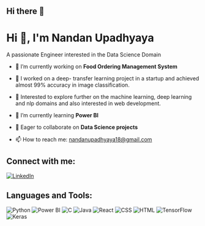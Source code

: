 ## Hi there 👋

<!--
**Nandan-Upadhyaya/Nandan-Upadhyaya** is a ✨ _special_ ✨ repository because its `README.md` (this file) appears on your GitHub profile.

Here are some ideas to get you started:

- 🔭 I’m currently working on ...
- 🌱 I’m currently learning ...
- 👯 I’m looking to collaborate on ...
- 🤔 I’m looking for help with ...
- 💬 Ask me about ...
- 📫 How to reach me: ...
- 😄 Pronouns: ...
- ⚡ Fun fact: ...
-->

# Hi 👋, I'm Nandan Upadhyaya

A passionate Engineer interested in the Data Science Domain

- 🔭 I’m currently working on **Food Ordering Management System**
- 🔭 I worked on a deep- transfer learning project in a startup and achieved almost 99% accuracy in image classification.
- 🔭 Interested to explore further on the machine learning, deep learning and nlp domains and also interested in web development.
- 🌱 I’m currently learning **Power BI**
- 🤝 Eager to collaborate on **Data Science projects**

- 📫 How to reach me: [nandanupadhyaya18@gmail.com](mailto:nandanupadhyaya18@gmail.com)

## Connect with me:
[![LinkedIn](https://img.shields.io/badge/-LinkedIn-blue)](hhttps://linkedin.com/in/nandan-upadhyaya-b15385247)

  
## Languages and Tools:
![Python](https://img.shields.io/badge/-Python-black?logo=python&style=flat)
![Power BI](https://img.shields.io/badge/-PowerBI-F2C811?logo=power-bi&style=flat)
![C](https://img.shields.io/badge/-C-black?logo=c&style=flat)
![Java](https://img.shields.io/badge/-Java-red?logo=java&style=flat)
![React](https://img.shields.io/badge/-React-61DAFB?logo=react&style=flat)
![CSS](https://img.shields.io/badge/-CSS-1572B6?logo=css3&style=flat)
![HTML](https://img.shields.io/badge/-HTML-E34F26?logo=html5&style=flat)
![TensorFlow](https://img.shields.io/badge/-TensorFlow-FF6F00?logo=tensorflow&style=flat)
![Keras](https://img.shields.io/badge/-Keras-D00000?logo=keras&style=flat)
